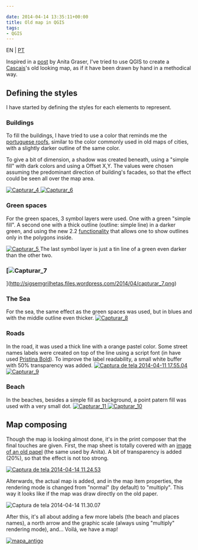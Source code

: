 ```yaml
---

date: 2014-04-14 13:35:11+00:00
title: Old map in QGIS
tags:
- QGIS
---
```


EN | [PT](https://sigsemgrilhetas.wordpress.com/2014/04/14/mapa-envelhecido-aged-map/)


Inspired in a [post](http://anitagraser.com/2013/07/29/vintage-map-design-using-qgis/) by Anita Graser, I've tried to use QGIS to create a [Cascais](http://www.openstreetmap.org/#map=16/38.6967/-9.4156)'s old looking map, as if it have been drawn by hand in a methodical way.


## Defining the styles


I have started by defining the styles for each elements to represent.


### Buildings


To fill the buildings, I have tried to use a color that reminds me the [portuguese roofs](http://olhares.sapo.pt/client/files/foto/big/517/5174082.jpg), similar to the color commonly used in old maps of cities, with a slightly darker outline of the same color.

To give a bit of dimension, a shadow was created beneath, using a "simple fill" with dark colors and using a Offset X,Y. The values were chosen assuming the predominant direction of building's facades, so that the effect could be seen all over the map area.

[![Capturar_4](http://sigsemgrilhetas.files.wordpress.com/2014/04/capturar_4.png)
](http://sigsemgrilhetas.files.wordpress.com/2014/04/capturar_4.png)[![Capturar_6](http://sigsemgrilhetas.files.wordpress.com/2014/04/capturar_6.png)
](http://sigsemgrilhetas.files.wordpress.com/2014/04/capturar_6.png)


### Green spaces


For the green spaces, 3 symbol layers were used. One with a green "simple fill". A second one with a thick outline (outline: simple line) in a darker green, and using the new 2.2 [functionality](http://changelog.linfiniti.com/qgis/version/21/#115) that allows one to show outlines only in the polygons inside.

[![Capturar_5](http://sigsemgrilhetas.files.wordpress.com/2014/04/capturar_5.png)
](http://sigsemgrilhetas.files.wordpress.com/2014/04/capturar_5.png)The last symbol layer is just a tin line of a green even darker than the other two.


### [![Capturar_7](http://sigsemgrilhetas.files.wordpress.com/2014/04/capturar_7.png)
](http://sigsemgrilhetas.files.wordpress.com/2014/04/capturar_7.png)




### The Sea


For the sea, the same effect as the green spaces was used, but in blues and with the middle outline even thicker.
[![Capturar_8](http://sigsemgrilhetas.files.wordpress.com/2014/04/capturar_8.png)
](http://sigsemgrilhetas.files.wordpress.com/2014/04/capturar_8.png)


### Roads


In the road, it was used a thick line with a orange pastel color. Some street names labels were created on top of the line using a script font (in have used [Pristina Bold](http://ufonts.com/fonts/pristina.html)). To improve the label readability, a small white buffer with 50% transparency was added.
[![Captura de tela 2014-04-11 17.55.04](http://sigsemgrilhetas.files.wordpress.com/2014/04/captura-de-tela-2014-04-11-17-55-04.png)
![Capturar_9](http://sigsemgrilhetas.files.wordpress.com/2014/04/capturar_9.png)
](http://sigsemgrilhetas.files.wordpress.com/2014/04/capturar_9.png)


### Beach


In the beaches, besides a simple fill as background, a point patern fill was used with a very small dot.
[![Capturar_11](http://sigsemgrilhetas.files.wordpress.com/2014/04/capturar_11.png)
](http://sigsemgrilhetas.files.wordpress.com/2014/04/capturar_11.png)[![Capturar_10](http://sigsemgrilhetas.files.wordpress.com/2014/04/capturar_10.png)
](http://sigsemgrilhetas.files.wordpress.com/2014/04/capturar_10.png)


## Map composing


Though the map is looking almost done, it's in the print composer that the final touches are given. First, the map sheet is totally covered with an [image of an old papel](http://lostandtaken.com/gallery/antique7.html) (the same used by Anita). A bit of transparency is added (20%), so that the effect is not too strong.

[![Captura de tela 2014-04-14 11.24.53](http://sigsemgrilhetas.files.wordpress.com/2014/04/captura-de-tela-2014-04-14-11-24-53.png)
](http://sigsemgrilhetas.files.wordpress.com/2014/04/captura-de-tela-2014-04-14-11-24-53.png)

Alterwards, the actual map is added, and in the map item properties, the rendering mode is changed from "normal" (by default) to "multiply". This way it looks like if the map was draw directly on the old paper.

![Captura de tela 2014-04-14 11.30.07](http://sigsemgrilhetas.files.wordpress.com/2014/04/captura-de-tela-2014-04-14-11-30-07.png)


After this, it's all about adding a few more labels (the beach and places names), a north arrow and the graphic scale (always using "multiply" rendering mode), and... Voilá, we have a map!

[![mapa_antigo](http://sigsemgrilhetas.files.wordpress.com/2014/04/mapa_antigo.jpg?w=584)
](http://sigsemgrilhetas.files.wordpress.com/2014/04/mapa_antigo.jpg)
